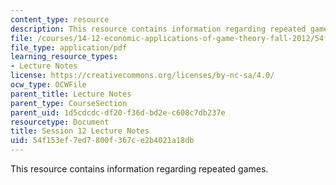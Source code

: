 ```yaml
---
content_type: resource
description: This resource contains information regarding repeated games.
file: /courses/14-12-economic-applications-of-game-theory-fall-2012/54f153ef7ed7800f367ce2b4021a18db_MIT14_12F12_chapter12.pdf
file_type: application/pdf
learning_resource_types:
- Lecture Notes
license: https://creativecommons.org/licenses/by-nc-sa/4.0/
ocw_type: OCWFile
parent_title: Lecture Notes
parent_type: CourseSection
parent_uid: 1d5cdcdc-df20-f36d-bd2e-c608c7db237e
resourcetype: Document
title: Session 12 Lecture Notes
uid: 54f153ef-7ed7-800f-367c-e2b4021a18db
---
```

This resource contains information regarding repeated games.